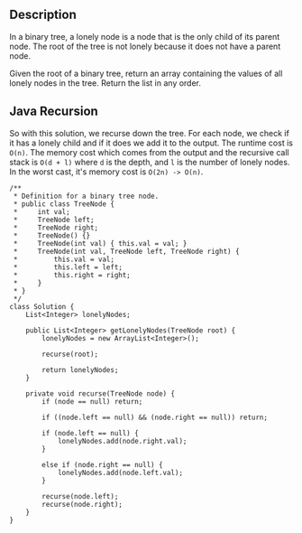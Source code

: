 ## Description

In a binary tree, a lonely node is a node that is the only child of its parent node. The root of the tree is not lonely because it does not have a parent node.

Given the root of a binary tree, return an array containing the values of all lonely nodes in the tree. Return the list in any order.

## Java Recursion

So with this solution, we recurse down the tree. For each node, we check if it has a lonely child and if it does we add it to the output. The runtime cost is `O(n)`. The memory cost which comes from the output and the recursive call stack is `O(d + l)` where `d` is the depth, and `l` is the number of lonely nodes. In the worst cast, it's memory cost is `O(2n) -> O(n)`.

```
/**
 * Definition for a binary tree node.
 * public class TreeNode {
 *     int val;
 *     TreeNode left;
 *     TreeNode right;
 *     TreeNode() {}
 *     TreeNode(int val) { this.val = val; }
 *     TreeNode(int val, TreeNode left, TreeNode right) {
 *         this.val = val;
 *         this.left = left;
 *         this.right = right;
 *     }
 * }
 */
class Solution {
    List<Integer> lonelyNodes;
        
    public List<Integer> getLonelyNodes(TreeNode root) {
        lonelyNodes = new ArrayList<Integer>();
        
        recurse(root);
        
        return lonelyNodes;
    }
    
    private void recurse(TreeNode node) {
        if (node == null) return;
        
        if ((node.left == null) && (node.right == null)) return;
        
        if (node.left == null) {
            lonelyNodes.add(node.right.val);
        }
        
        else if (node.right == null) {
            lonelyNodes.add(node.left.val);
        }
        
        recurse(node.left);
        recurse(node.right);
    }
}
```